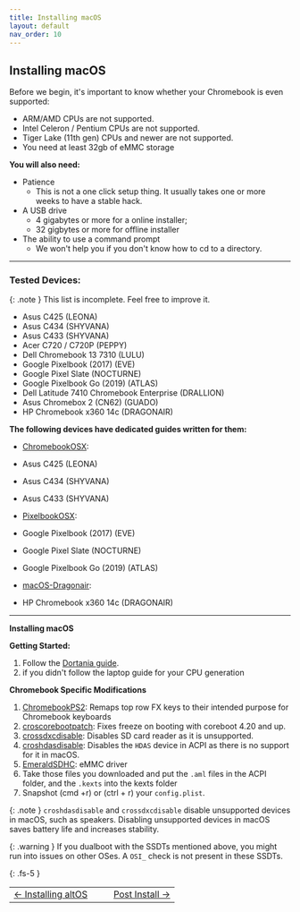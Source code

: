 ```yaml
---
title: Installing macOS
layout: default
nav_order: 10
---
```


## Installing macOS


Before we begin, it's important to know whether your Chromebook is even supported:
- ARM/AMD CPUs are not supported.
- Intel Celeron / Pentium CPUs are not supported.
- Tiger Lake (11th gen) CPUs and newer are not supported.
- You need at least 32gb of eMMC storage

**You will also need:**
* Patience 
    * This is not a one click setup thing. It usually takes one or more weeks to have a stable hack.
* A USB drive 
  * 4 gigabytes or more for a online installer;
  * 32 gigbytes or more for offline installer
* The ability to use a command prompt 
  * We won't help you if you don't know how to cd to a directory.

-------

### Tested Devices:

{: .note }
This list is incomplete. Feel free to improve it.

- Asus C425 (LEONA)
- Asus C434 (SHYVANA)
- Asus C433 (SHYVANA)
- Acer C720 / C720P (PEPPY)
- Dell Chromebook 13 7310	 (LULU)
- Google Pixelbook (2017)	(EVE)
- Google Pixel Slate	(NOCTURNE)
- Google Pixelbook Go (2019) (ATLAS)
- Dell Latitude 7410 Chromebook Enterprise (DRALLION)
- Asus Chromebox 2 (CN62)	(GUADO)
- HP Chromebook x360 14c (DRAGONAIR)

**The following devices have dedicated guides written for them:**

* [ChromebookOSX](https://github.com/meghan06/ChromebookOSX):
* Asus C425 (LEONA)
* Asus C434 (SHYVANA)
* Asus C433 (SHYVANA)

* [PixelbookOSX](https://github.com/olm3ca/PixelbookOSX):
* Google Pixelbook (2017) (EVE)
* Google Pixel Slate	(NOCTURNE)
* Google Pixelbook Go (2019) (ATLAS)

* [macOS-Dragonair](https://github.com/mine-man3000/macOS-Dragonair):
* HP Chromebook x360 14c (DRAGONAIR)

-------

**Installing macOS**


**Getting Started:**

1. Follow the [Dortania guide](https://dortania.github.io/OpenCore-Install-Guide).
2. if you didn't follow the laptop guide for your CPU generation

**Chromebook Specific Modifications**

1. [ChromebookPS2](https://github.com/meghan06/ChromebookPS2/): Remaps top row FX keys to their intended purpose for Chromebook keyboards
2. [croscorebootpatch](https://github.com/meghan06/croscorebootpatch): Fixes freeze on booting with coreboot 4.20 and up.
3. [crossdxcdisable](https://github.com/meghan06/crossdxcdisable): Disables SD card reader as it is unsupported.
4. [croshdasdisable](https://github.com/meghan06/croshdasdisable): Disables the `HDAS` device in ACPI as there is no support for it in macOS.
5. [EmeraldSDHC](https://github.com/acidanthera/EmeraldSDHC/releases): eMMC driver
6. Take those files you downloaded and put the `.aml` files in the ACPI folder, and the `.kexts` into the kexts folder
7. Snapshot (cmd +r) or (ctrl + r) your `config.plist`. 


{: .note }
`croshdasdisable` and `crossdxcdisable` disable unsupported devices in macOS, such as speakers. Disabling unsupported devices in macOS saves battery life and increases stability.

{: .warning }
If you dualboot with the SSDTs mentioned above, you might run into issues on other OSes. A `OSI_` check is not present in these SSDTs.

{: .fs-5 }

<table>
<tr>
<td width="50%" style="text-align: left">
<a href="altos.html">← Installing altOS</a> 
</td>
<td width="50%" style="text-align: right">
<a href="post-install.html">Post Install →</a> 
</td>
</tr>
</table>
